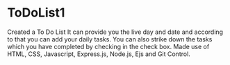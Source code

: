 # ToDoList1
Created a To Do List 
It can provide you the live day and date and according to that you can add your daily tasks.
You can also strike down the tasks which you have completed by checking in the check box.
Made use of HTML, CSS, Javascript, Express.js, Node.js, Ejs and Git Control.
